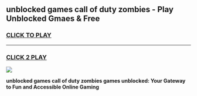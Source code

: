 
## unblocked games call of duty zombies - Play Unblocked Gmaes & Free
<h3>
<a href="https://news.freeplayer.one?title=unblocked_games_call_of_duty_zombies&ref=23F">CLICK TO PLAY</a></h3>
<hr>

<h3>
<a href="https://news.freeplayer.one?title=unblocked_games_call_of_duty_zombies&ref=23F">CLICK 2 PLAY</a>
  
</h3>

<a href="https://news.freeplayer.one?title=unblocked_games_call_of_duty_zombies&ref=23F/"><img src="https://clearcache.store/games.png"></a>


**unblocked games call of duty zombies games unblocked: Your Gateway to Fun and Accessible Online Gaming**
